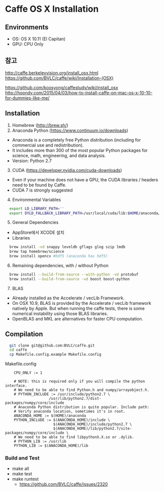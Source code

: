 # Caffe OS X Installation

## Environments

 * OS: OS X 10.11 (El Capitan)
 * GPU: CPU Only

## 참고
http://caffe.berkeleyvision.org/install_osx.html
https://github.com/BVLC/caffe/wiki/Installation-(OSX)

https://github.com/koosyong/caffestudy/wiki/install_osx
http://hoondy.com/2015/04/03/how-to-install-caffe-on-mac-os-x-10-10-for-dummies-like-me/


## Installation
1. Homebrew (http://brew.sh/)
2. Anaconda Python (https://www.continuum.io/downloads)
  * Anaconda is a completely free Python distribution (including for commercial use and redistribution). 
  * It includes more than 300 of the most popular Python packages for science, math, engineering, and data analysis. 
  * Version: Python 2.7
3. CUDA (https://developer.nvidia.com/cuda-downloads)
  * Even if your machine does not have a GPU, the CUDA libraries / headers need to be found by Caffe.
  * CUDA 7 is strongly suggested
4. Environmental Variables
```bash
  export LD_LIBRARY_PATH=''
  export DYLD_FALLBACK_LIBRARY_PATH=/usr/local/cuda/lib:$HOME/anaconda/lib:/usr/local/lib:/usr/lib
```
  
5. General Dependencies
  * AppStore에서 XCODE 설치
  * Libraries
```bash
  brew install -vd snappy leveldb gflags glog szip lmdb
  brew tap homebrew/science
  brew install opencv #hdf5 (anaconda has hdf5)
```
  
6. Remaining dependencies, with / without Python
```bash
  brew install --build-from-source --with-python -vd protobuf
  brew install --build-from-source -vd boost boost-python
```

7. BLAS
  * Already installed as the Accelerate / vecLib Framework. 
  * On OSX 10.9, BLAS is provided by the Accelerate / vecLib framework natively by Apple. But when running the caffe tests, there is some numerical instability using those BLAS libraries. 
  * OpenBLAS and MKL are alternatives for faster CPU computation.


## Compilation
```bash
  git clone git@github.com:BVLC/caffe.git
  cd caffe
  cp Makefile.config.example Makefile.config
```

Makefile.config
```
	CPU_ONLY := 1

	# NOTE: this is required only if you will compile the python interface.
	# We need to be able to find Python.h and numpy/arrayobject.h.
	# PYTHON_INCLUDE := /usr/include/python2.7 \
	                /usr/lib/python2.7/dist-packages/numpy/core/include
	# Anaconda Python distribution is quite popular. Include path:
	# Verify anaconda location, sometimes it's in root.
	ANACONDA_HOME := $(HOME)/anaconda
	PYTHON_INCLUDE := $(ANACONDA_HOME)/include \
	                  $(ANACONDA_HOME)/include/python2.7 \
	                  $(ANACONDA_HOME)/lib/python2.7/site-packages/numpy/core/include \
    # We need to be able to find libpythonX.X.so or .dylib.
	# PYTHON_LIB := /usr/lib
	PYTHON_LIB := $(ANACONDA_HOME)/lib
```

### Build and Test
* make all
* make test
* make runtest
  * https://github.com/BVLC/caffe/issues/2320
